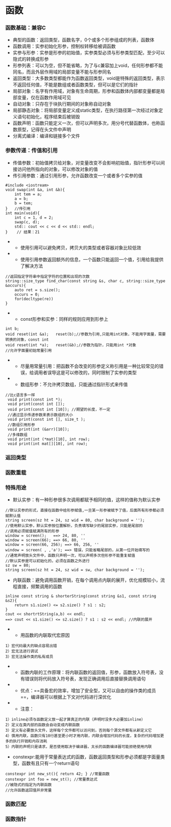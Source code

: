 # 函数
### 函数基础：兼容C
- 典型的函数：返回类型，函数名字，0个或多个形参组成的列表，函数体
- 函数调用：实参初始化形参，控制权转移给被调函数
- 实参与形参：实参是形参的初始值，实参类型必须与形参类型匹配，至少可以隐式的转换成形参
- 形参列表：可以为空，但不能省略，为了与c兼容加上void，任何形参都不能同名，而且外层作用域的局部变量不能与形参同名
- 返回类型：大多数类型都能作为函数返回类型，void是特殊的返回类型，表示不返回任何值，不能是数组或者函数类型，但可以是它们的指针
- 局部对象：名字有作用域，对象有生命周期，形参和函数体内部都变量都是局部变量，仅在函数作用域可见
- 自动对象：只存在于块执行期间的对象称自动对象
- 局部静态对象：将局部变量定义成static类型，在执行路径第一次经过对象定义语句初始化，程序结束后被销毁
- 函数声明：函数只能定义一次，但可以声明多次，用分号代替函数体，也称函数原型，记得在头文件中声明
- 分离式编译：编译和链接多个文件

### 参数传递：传值和引用
- 传值参数：初始值拷贝给对象，对变量改变不会影响初始值，指针形参可以间接访问他所指向的对象，可以修改对象的值
- 传引用参数：通过引用形参，允许函数改变一个或者多个实参的值

```
#include <iostream>
void swap(int &a, int &b){
	int tem = a;
	a = b;
	b = tem;
}   //传引用
int main(void){
	int c = 1, d = 2;
	swap(c, d);
	std:: cout << c << d << std:: endl;
}    // 结果：21
```

- - 使用引用可以避免拷贝，拷贝大的类型或者容器对象比较低效
- - 使用引用参数返回额外的信息，一个函数只能返回一个值，引用给我提供了解决方法

```
//返回指定字符串中指定字符的位置和出现的次数
string::size_type find_char(const string &s, char c, string::size_type &occurs){
    auto ret = s.size();
    occurs = 0;
    for(decltype(re))
}
```
- - const形参和实参：同样的规则应用到形参上

```
int b;
void reset(int &a);   reset(b);//参数为引用,只能用int对象，不能用字面量，需要转换的对象，const int
void reset(int *a);   reset(&b);//参数为指针，只能用int *对象
//允许字面量初始常量引用

```
- - 尽量用常量引用：把函数不会改变的形参定义称引用是一种比较常见的错误，给调用者误导这是可以修改的，同时限制了实参的类型
- - 数组形参：不允许拷贝数组，只能通过指针形式来传值

```
//比c语言多一样
 void print(const int *);  
 void print(const int []);
 void print(const int [10]); //期望的长度，不一定
 //通过显示传递参数来表示数组的大小
 void print(const int [], size_t );
 //数组引用形参
 void print(int (&arr)[10]);
 //多维数组
 void print(int (*mat)[10], int row);
 void print(int mat[][10], int row);
```
### 返回类型

### 函数重载

### 特殊用途
- 默认实参：有一种形参很多次调用都赋予相同的值，这样的值称为默认实参

```
//默认实参的形式，直接在函数中给形参赋值,一旦某一形参被赋予了值，后面所有形参都必须赋默认值
string screen(sz ht = 24, sz wid = 80, char background = '');
//使用默认实参，默认实参按位置解析，负责填写缺少的尾部实参，只能是尾部的
//调用必须赋值赋满所有的形参
window = screen();   ==> 24, 80, ''
window = screen(66); ==> 66, 80, ''
window = screen(66, 256); ==> 66, 256, ''
window = screen( , ,'a'); ==> 错误，只能省略尾部的，从第一位开始填写的
//通常声明放头文件中，函数只声明一次，可以声明多次但形参不能重复赋值
//默认实参是可以初始化的，必须在函数之外进行
sz sw = 80;
string screen(sz ht = 24, sz wid = sw, char background = '');
```

- 内联函数：避免调用函数开销，在每个调用点内联的展开，优化规模较小，流程直接，频繁调用的函数

```
inline const string & shorterString(const string &s1, const string &s2){
    return s1.size() <= s2.size() ? s1 : s2;
}
cout << shortrtString(a,b) << endl;
==> cout << s1.size() <= s2.size() ? s1 : s2 << endl; //内联的展开 
```
- - 用函数的内联取代宏原因
```
1）宏代码最大的缺点容易出错  
2）宏无法进行调试  
3）宏无法操作类的私有成员  
```
- - 函数内联的工作原理：将内联函数的返回值，形参，函数放入符号表，没有错误则将代码放入符号表，发现正确调用后直接替换调用语句  
- - 优点：==具备宏的效率，增加了安全型，又可以自由的操作类的成员==，编译器可以根据上下文对代码进行深优化  
- - 注意：  
```
1）inline必须与函数定义放一起才算真正的内联（声明时没多大必要加inline）  
2）定义在类内部的函数会自动变成内联函数
3）定义有必要放头文件，这样每个文件都可以访问到，否则每个源文件都有从新定义它 
4）慎用内联，函数只有10行甚至更小时才用内联，内联会增加代码的长度，复杂的代码增加更多的执行开销和内存消耗  
5）内联的声明只是请求，是否使用取决于编译器，太长的函数编译器可能拒绝使用内联  
```
- constexpr:能用于常量表达式的函数，函数返回类型和形参必须都是字面量类型，函数有且只有一个return语句

```
constexpr int new_st(){ return 42; } //常量函数
constexpr int foo = new_st(); //常量表达式
//被隐式的指定为内联函数
//允许函数返回值并非常量
```

### 函数匹配

### 函数指针